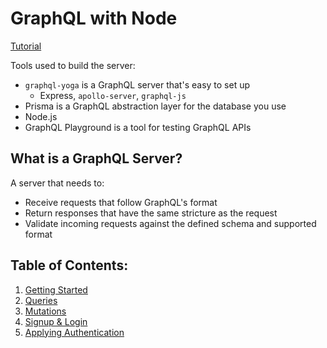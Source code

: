 # GraphQL with Node
[Tutorial](https://www.howtographql.com/graphql-js/0-introduction/)

Tools used to build the server:
- `graphql-yoga` is a GraphQL server that's easy to set up
  - Express, `apollo-server`, `graphql-js`
- Prisma is a GraphQL abstraction layer for the database you use
- Node.js
- GraphQL Playground is a tool for testing GraphQL APIs


## What is a GraphQL Server?
A server that needs to:
- Receive requests that follow GraphQL's format
- Return responses that have the same stricture as the request
- Validate incoming requests against the defined schema and supported format


## Table of Contents:
1. [Getting Started](./01-getting-started)
2. [Queries](./02-queries)
3. [Mutations](./03-mutations)
4. [Signup & Login](./04-signup-and-login)
5. [Applying Authentication](./05-applying-authentication)
